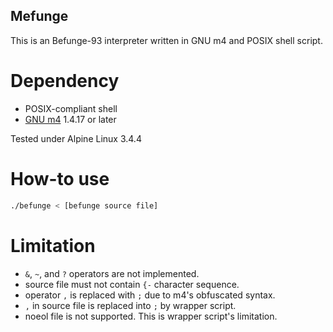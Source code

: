 Mefunge
-------

This is an Befunge-93 interpreter written in GNU m4 and POSIX shell script.

# Dependency
- POSIX-compliant shell
- [GNU m4](https://www.gnu.org/software/m4/m4.html) 1.4.17 or later

Tested under Alpine Linux 3.4.4

# How-to use
```sh
./befunge < [befunge source file]
```

# Limitation
- `&`, `~`, and `?` operators are not implemented.
- source file must not contain `{-` character sequence.
- operator `,` is replaced with `;` due to m4's obfuscated syntax.
- `,` in source file is replaced into `;` by wrapper script.
- noeol file is not supported. This is wrapper script's limitation.

